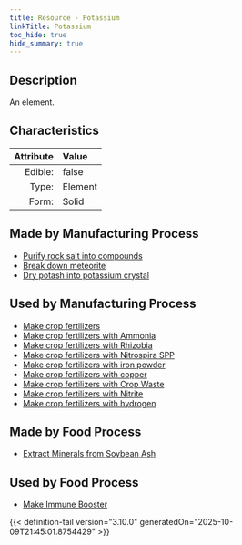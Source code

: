 ```yaml
---
title: Resource - Potassium
linkTitle: Potassium
toc_hide: true
hide_summary: true
---
```

<!-- This is generated by the MarsSim HelpGenertor, do not edit. -->

## Description
An element.

## Characteristics

| Attribute      | Value |
|--------:|:------|
|Edible:|false|
|Type:|Element|
|Form:|Solid|
 
## Made by Manufacturing Process

- [Purify rock salt into compounds](/docs/definitions/process/purify-rock-salt-into-compounds)
- [Break down meteorite](/docs/definitions/process/break-down-meteorite)
- [Dry potash into potassium crystal](/docs/definitions/process/dry-potash-into-potassium-crystal)

## Used by Manufacturing Process

- [Make crop fertilizers](/docs/definitions/process/make-crop-fertilizers)
- [Make crop fertilizers with Ammonia](/docs/definitions/process/make-crop-fertilizers-with-ammonia)
- [Make crop fertilizers with Rhizobia](/docs/definitions/process/make-crop-fertilizers-with-rhizobia)
- [Make crop fertilizers with Nitrospira SPP](/docs/definitions/process/make-crop-fertilizers-with-nitrospira-spp)
- [Make crop fertilizers with iron powder](/docs/definitions/process/make-crop-fertilizers-with-iron-powder)
- [Make crop fertilizers with copper](/docs/definitions/process/make-crop-fertilizers-with-copper)
- [Make crop fertilizers with Crop Waste](/docs/definitions/process/make-crop-fertilizers-with-crop-waste)
- [Make crop fertilizers with Nitrite](/docs/definitions/process/make-crop-fertilizers-with-nitrite)
- [Make crop fertilizers with hydrogen](/docs/definitions/process/make-crop-fertilizers-with-hydrogen)


## Made by Food Process

- [Extract Minerals from Soybean Ash](/docs/definitions/food/extract-minerals-from-soybean-ash)

    
## Used by Food Process

- [Make Immune Booster](/docs/definitions/food/make-immune-booster)



{{< definition-tail version="3.10.0" generatedOn="2025-10-09T21:45:01.8754429" >}}


